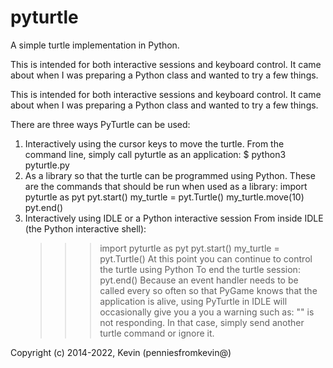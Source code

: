# pyturtle
A simple turtle implementation in Python.

This is intended for both interactive sessions and keyboard control.
It came about when I was preparing a Python class and wanted to try a
few things.

This is intended for both interactive sessions and keyboard control.
It came about when I was preparing a Python class and wanted to try a
few things.

There are three ways PyTurtle can be used:
1. Interactively using the cursor keys to move the turtle.
   From the command line, simply call pyturtle as an application:
   $ python3 pyturtle.py
2. As a library so that the turtle can be programmed using Python.
   These are the commands that should be run when used as a library:
     import pyturtle as pyt
     pyt.start()
     my_turtle = pyt.Turtle()
     my_turtle.move(10)
     pyt.end()
3. Interactively using IDLE or a Python interactive session
   From inside IDLE (the Python interactive shell):
     >>> import pyturtle as pyt
     >>> pyt.start()
     >>> my_turtle = pyt.Turtle()
   At this point you can continue to control the turtle using Python
   To end the turtle session:
     >>> pyt.end()
   Because an event handler needs to be called every so often so that
   PyGame knows that the application is alive, using PyTurtle in IDLE
   will occasionally give you a you a warning such as:
       "" is not responding.
   In that case, simply send another turtle command or ignore it.

Copyright (c) 2014-2022, Kevin (penniesfromkevin@)
